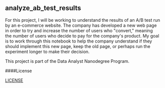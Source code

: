 ## analyze_ab_test_results

For this project, I will be working to understand the results of an A/B test run by an e-commerce website. The company has developed a new web page in order to try and increase the number of users who "convert," meaning the number of users who decide to pay for the company's product. My goal is to work through this notebook to help the company understand if they should implement this new page, keep the old page, or perhaps run the experiment longer to make their decision.

This project is part of the Data Analyst Nanodegree Program.

####License

[LICENSE]

[LICENSE]: https://github.com/dyuwagoya/analyze_ab_test_results/blob/main/LICENSE